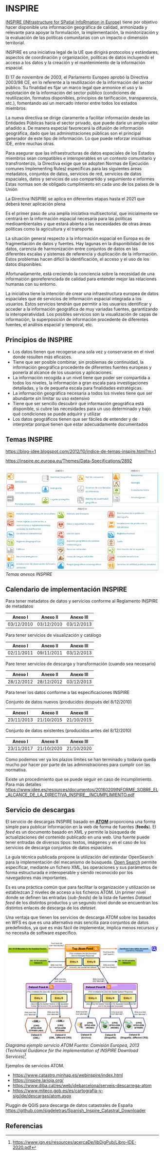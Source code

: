 # INSPIRE

[INSPIRE (INfrastructure for SPatial InfoRmation in Europe)](https://inspire.ec.europa.eu/) tiene por objetivo hacer disponible una información geográfica de calidad, armonizada y relevante para apoyar la formulación, la implementación, la monitorización y la evaluación de las políticas comunitarias con un impacto o dimensión territorial.

INSPIRE es una iniciativa legal de la UE que dirigirá protocolos y estándares, aspectos de coordinación y organización, políticas de datos incluyendo el acceso a los datos y la creación y el mantenimiento de la información espacial.

El 17 de noviembre de 2003, el Parlamento Europeo aprobó la Directiva 2003/98 CE, en lo referente a la reutilización de la información del sector público. Su finalidad es fijar un marco legal que armonice el uso y la explotación de la información del sector público (condiciones de reutilización, formatos disponibles, principios de tarificación, transparencia, etc.), fomentando así un mercado interior entre todos los estados miembros.

La nueva directiva se dirige claramente a facilitar información desde las Entidades Públicas hacia el sector privado, que puede darle un amplio valor añadido a. De manera especial favorecerá la difusión de información geográfica, dado que las administraciones públicas son el principal generador de este tipo de información. Lo que puede reforzar iniciativas IDE, entre muchas otras.

Para asegurar que las infraestructuras de datos espaciales de los Estados miembros sean compatibles e interoperables en un contexto comunitario y transfronterizo, la Directiva exige que se adopten Normas de Ejecución comunes Implementing Rules) específicas para las siguientes áreas metadatos, conjuntos de datos, servicios de red, servicios de datos espaciales, datos y servicios de uso compartido y seguimiento e informes Estas normas son de obligado cumplimiento en cada uno de los países de la Unión

La Directiva INSPIRE se aplica en diferentes etapas hasta el 2021 que deberá tener aplicación plena

Es el primer paso de una amplia iniciativa multisectorial, que inicialmente se centrará en la información espacial necesaria para las políticas medioambientales y que estará abierta a las necesidades de otras áreas políticas como la agricultura y el transporte.

La situación general respecto a la información espacial en Europa es de fragmentación de datos y fuentes. Hay lagunas en la disponibilidad de los datos, carencia de harmonización entre conjuntos de datos en las diferentes escalas y sistemas de referencia y duplicación de la información. Estos problemas hacen difícil la identificación, el acceso y el uso de los datos disponibles.

Afortunadamente, está creciendo la conciencia sobre la necesidad de una información georeferenciada de calidad para entender mejor las relaciones humanas con su entorno.

La iniciativa tiene la intención de crear una infraestructura europea de datos espaciales que dé servicios de información espacial integrada a los usuarios. Estos servicios tendrán que permitir a los usuarios identificar y acceder a la información geográfica de muy variadas fuentes, garantizando la interoperatividad. Los posibles servicios son la visualización de capas de información, la superposición de información procedente de diferentes fuentes, el análisis espacial y temporal, etc.

## Principios de INSPIRE

* Los datos tienen que recogerse una sola vez y conservarse en el nivel donde resulten más eficaces.
* Tiene que ser posible combinar, sin problemas de continuidad, la información geográfica procedente de diferentes fuentes europeas y ponerla al alcance de los usuarios y aplicaciones.
* La información recogida a un nivel tiene que poder ser compartida a todos los niveles, la información a gran escala para investigaciones detalladas, y la de pequeña escala para finalidades estratégicas.
* La información geográfica necesaria a todos los niveles tiene que ser abundante sin limitar su uso extensivo
* Tiene que ser sencillo descubrir qué información geográfica está disponible, si cubre las necesidades para un uso determinado y bajo qué condiciones se puede adquirir y utilizar
* Los datos geográficos tienen que ser fáciles de entender y de interpretar porque tienen que estar adecuadamente documentados

## Temas INSPIRE

https://blog-idee.blogspot.com/2012/10/indice-de-temas-inspire.html?m=1

https://inspire.ec.europa.eu/Themes/Data-Specifications/2892

![temas anexos INSPIRE](img/temas_inspire.png)
*Temas anexos INSPIRE*

## Calendario de implementación INSPIRE

Para tener metadatos de datos y servicios conforme al Reglamento INSPIRE de metadatos

| Anexo I    | Anexo II   | Anexo III  |
|------------|------------|------------|
| 03/12/2010 | 03/12/2010 | 03/12/2013 |

Para tener servicios de visualización y catálogo

| Anexo I    | Anexo II   | Anexo III  |
|------------|------------|------------|
| 02/11/2011 | 09/11/2011 | 03/12/2013 |

Pare tener servicios de descarga y transformación (cuando sea necesario)

| Anexo I    | Anexo II   | Anexo III  |
|------------|------------|------------|
| 28/12/2012 | 28/12/2012 | 03/12/2013 |

Para tener los datos conforme a las especificaciones INSPIRE

Conjunto de datos nuevos (producidos después del 8/12/2010)

| Anexo I    | Anexo II   | Anexo III  |
|------------|------------|------------|
| 23/11/2013 | 21/10/2015 | 21/10/2015 |

Conjunto de datos existentes (producidos antes del 8/12/2010)

| Anexo I    | Anexo II   | Anexo III  |
|------------|------------|------------|
| 23/11/2017 | 21/10/2020 | 21/10/2020 |

Como podemos ver ya los plazos límites se han terminado y todavía queda mucho por hacer por parte de las administraciones para cumplir con las normativa. 

Existe un procedimiento que se puede seguir en caso de incumplimiento. Para más detalles https://www.idee.es/resources/documentos/20160209INFORME_SOBRE_EL_ALCANCE_DE_LA_DIRECTIVA_INSPIRE__INCUMPLIMIENTO.pdf

## Servicio de descargas

El servicio de descargas INSPIRE basado en [**ATOM**](https://es.wikipedia.org/wiki/Atom_(formato_de_redifusi%C3%B3n)) proporciona una forma simple para publicar información en la web de forma de fuentes (**feeds**). El *feed* es un documento basado en XML y permite la búsqueda de actualizaciones del contenido publicado en una web. Una fuente puede tener entradas de diversos tipos: textos, imágenes y en el caso de los servicios de descarga conjuntos de datos espaciales.

La guía técnica publicada propone la utilización del estándar OpenSearch para la implementación del mecanismo de búsqueda. [Open Search](https://www.opensearch.org/) permite especificar, mediante un fichero XML, las operaciones y sus parámetros de forma estructurada e interoperable y siendo reconocido por los navegadores más importantes.

Es es una práctica común que para facilitar la organización y utilización se establezcan 2 niveles de acceso a los ficheros ATOM. Un primer nivel donde se definen las entradas (*sub-feeds*) de la lista de fuentes *Dataset feed* de los distintos productos y un segundo nivel donde se encuentran los distintos enlaces de descarga de los *dataset*.

Una ventaja que tienen los servicios de descarga ATOM sobre los basados en WFS es que es una alternativa más sencilla para conjuntos de datos predefinidos, ya que es más fácil de implementar, implica menos recursos y no necesita de software específico.

![ejemplo ATOM](img/atom.png)
*Diagrama ejemplo servicio ATOM Fuente: Comisión Europea, 2013 (Technical Guidance for the implementation of
INSPIRE Download Services)*[^1]

Ejemplos de servicios ATOM.

* https://www.catastro.minhap.es/webinspire/index.html
* https://inspire.larioja.org/
* https://www.diba.cat/es/web/idebarcelona/serveis-descarrega-atom
* https://www.miteco.gob.es/es/cartografia-y-sig/ide/descargas/atom.aspx

Pluggin de QGIS para descarga de datos catastrales de España https://github.com/sigdeletras/Spanish_Inspire_Catastral_Downloader

## Referencias

[^1]: https://www.ign.es/resources/acercaDe/libDigPub/Libro-IDE-2020.pdf